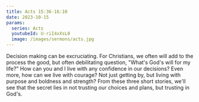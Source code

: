 ```yaml
---
title: Acts 15:36-16:10
date: 2023-10-15
params:
  series: Acts
  youtubeId: U-riI4xXsL0
  image: /images/sermons/acts.jpg
---
```

Decision making can be excruciating. For Christians, we often will add to the process the good, but often debilitating question, "What's God's will for my life?" How can you and I live with any confidence in our decisions? Even more, how can we live with courage? Not just getting by, but living with purpose and boldness and strength? From these three short stories, we'll see that the secret lies in not trusting our choices and plans, but trusting in God's.
